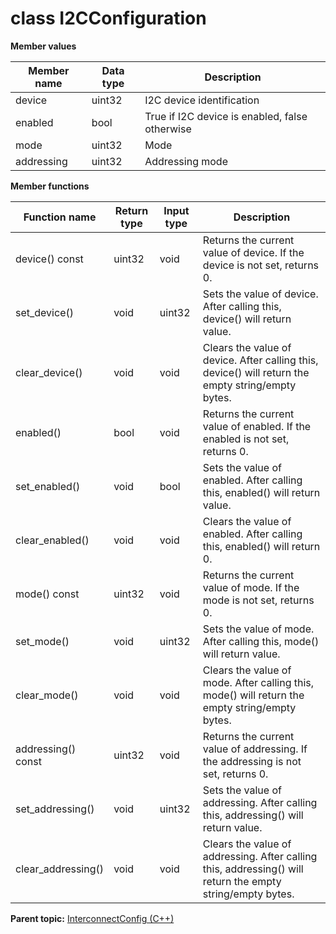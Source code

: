 # class I2CConfiguration

 **Member values** 

|Member name|Data type|Description|
|-----------|---------|-----------|
|device|uint32|I2C device identification|
|enabled|bool|True if I2C device is enabled, false otherwise|
|mode|uint32|Mode|
|addressing|uint32|Addressing mode|

 **Member functions** 

|Function name|Return type|Input type|Description|
|-------------|-----------|----------|-----------|
|device\(\) const|uint32|void|Returns the current value of device. If the device is not set, returns 0.|
|set\_device\(\)|void|uint32|Sets the value of device. After calling this, device\(\) will return value.|
|clear\_device\(\)|void|void|Clears the value of device. After calling this, device\(\) will return the empty string/empty bytes.|
|enabled\(\)|bool|void|Returns the current value of enabled. If the enabled is not set, returns 0.|
|set\_enabled\(\)|void|bool|Sets the value of enabled. After calling this, enabled\(\) will return value.|
|clear\_enabled\(\)|void|void|Clears the value of enabled. After calling this, enabled\(\) will return 0.|
|mode\(\) const|uint32|void|Returns the current value of mode. If the mode is not set, returns 0.|
|set\_mode\(\)|void|uint32|Sets the value of mode. After calling this, mode\(\) will return value.|
|clear\_mode\(\)|void|void|Clears the value of mode. After calling this, mode\(\) will return the empty string/empty bytes.|
|addressing\(\) const|uint32|void|Returns the current value of addressing. If the addressing is not set, returns 0.|
|set\_addressing\(\)|void|uint32|Sets the value of addressing. After calling this, addressing\(\) will return value.|
|clear\_addressing\(\)|void|void|Clears the value of addressing. After calling this, addressing\(\) will return the empty string/empty bytes.|

**Parent topic:** [InterconnectConfig \(C++\)](../../summary_pages/InterconnectConfig.md)

